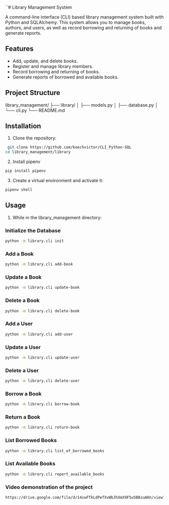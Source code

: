 ``# Library Management System

A command-line interface (CLI) based library management system built with Python and SQLAlchemy. This system allows you to manage books, authors, and users, as well as record borrowing and returning of books and generate reports.

## Features

- Add, update, and delete books.
- Register and manage library members.
- Record borrowing and returning of books.
- Generate reports of borrowed and available books.

## Project Structure

library_management/
├── library/
│ ├── models.py
│ ├── database.py
│ └── cli.py
└── README.md

## Installation

1. Clone the repository:

```sh
 git clone https://github.com/koechvictor/CLI_Python-SQL
cd library_management/library
```

2. Install pipenv

```sh
pip install pipenv
```

3. Create a virtual environment and activate it:

```sh
pipenv shell
```

## Usage

1. While in the library_management directory:

### Initialize the Database

```sh
python -m library.cli init
```

### Add a Book

```sh
python -m library.cli add-book
```

### Update a Book

```sh
python -m library.cli update-book
```

### Delete a Book

```sh
python -m library.cli delete-book
```

### Add a User

```sh
python -m library.cli add-user
```

### Update a User

```sh
python -m library.cli update-user
```

### Delete a User

```sh
python -m library.cli delete-user
```

### Borrow a Book

```sh
python -m library.cli borrow-book
```

### Return a Book

```sh
python -m library.cli return-book
```

### List Borrowed Books

```sh
python -m library.cli list_of_borrowed_books
```

### List Available Books

```sh
python -m library.cli report_available_books

```

### Video demonstration of the project

```sh
https://drive.google.com/file/d/14cwFTkLdPefXvWbJhXmX9F5u5B8zuAHn/view?usp=sharing
```
